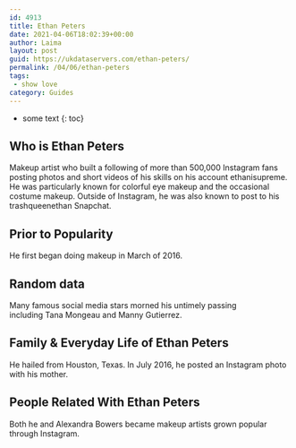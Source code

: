 ```yaml
---
id: 4913
title: Ethan Peters
date: 2021-04-06T18:02:39+00:00
author: Laima
layout: post
guid: https://ukdataservers.com/ethan-peters/
permalink: /04/06/ethan-peters
tags:
 - show love
category: Guides
---
```


* some text
{: toc}


## Who is Ethan Peters
                  
                  
                  
Makeup artist who built a following of more than 500,000 Instagram fans posting photos and short videos of his skills on his account ethanisupreme. He was particularly known for colorful eye makeup and the occasional costume makeup. Outside of Instagram, he was also known to post to his trashqueenethan Snapchat.
                  
              
            
              
            
                
                
                
## Prior to Popularity
                  
                  
                  
He first began doing makeup in March of 2016. 
                  
              
            
              
            
                
                
                
## Random data
                  
                  
                  
Many famous social media stars morned his untimely passing including Tana Mongeau and Manny Gutierrez.
                  
              
            
              
            
                
                
                
## Family & Everyday Life of Ethan Peters
                  
                  
                  
He hailed from Houston, Texas. In July 2016, he posted an Instagram photo with his mother. 
                  
              
            
              
            
                
                
                
## People Related With Ethan Peters
                  
                  
                  
Both he and Alexandra Bowers became makeup artists grown popular through Instagram. 
                  
              
            
              
            
                
              
            
              
              
            
            
              
            
          
          
          